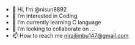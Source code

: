 - 👋 Hi, I’m @nisun8892
- 👀 I’m interested in Coding
- 🌱 I’m currently learning C language 
- 💞️ I’m looking to collaborate on ...
- 📫 How to reach me nirajlimbu147@gmail.com

<!---
nisun8892/nisun8892 is a ✨ special ✨ repository because its `README.md` (this file) appears on your GitHub profile.
You can click the Preview link to take a look at your changes.
--->
